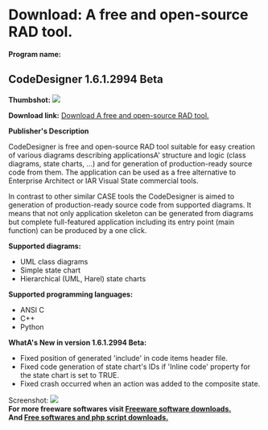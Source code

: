 # Download: A free and open-source RAD tool.

**Program name:**

## CodeDesigner 1.6.1.2994 Beta

  
**Thumbshot:** ![](http://www.freewarefiles.com/screenshot/codedesigner_md.jpg)   
  
**Download link:** [Download A free and open-source RAD tool.](http://freesoftwares.boysofts.com/CodeDesigner_program_66062.html)  
  


**Publisher's Description**  
  


CodeDesigner is free and open-source RAD tool suitable for easy creation of various diagrams describing applicationsA' structure and logic (class diagrams, state charts, ...) and for generation of production-ready source code from them. The application can be used as a free alternative to Enterprise Architect or IAR Visual State commercial tools. 

In contrast to other similar CASE tools the CodeDesigner is aimed to generation of production-ready source code from supported diagrams. It means that not only application skeleton can be generated from diagrams but complete full-featured application including its entry point (main function) can be produced by a one click.

**Supported diagrams:**

  * UML class diagrams 
  * Simple state chart 
  * Hierarchical (UML, Harel) state charts 

**Supported programming languages:**

  * ANSI C 
  * C++ 
  * Python 

**WhatA's New in version 1.6.1.2994 Beta:**

  * Fixed position of generated 'include' in code items header file. 
  * Fixed code generation of state chart's IDs if 'Inline code' property for the state chart is set to TRUE. 
  * Fixed crash occurred when an action was added to the composite state. 

  
  
Screenshot: ![](http://www.freewarefiles.com/screenshot/codedesigner.jpg)   
**For more freeware softwares visit [Freeware software downloads.](http://freesoftwares.boysofts.com/)**   
**And [Free softwares and php script downloads.](http://www.boysofts.com/)**
